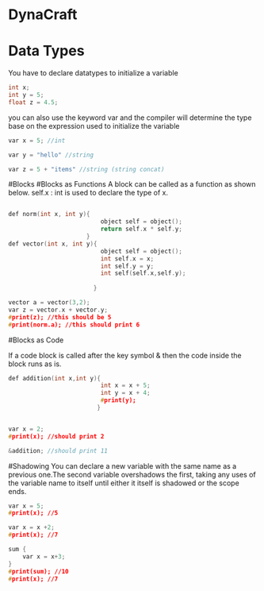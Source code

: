 # DynaCraft

# Data Types

You have to declare datatypes to initialize a variable

```c
int x;
int y = 5;
float z = 4.5;
```

you can also use the keyword var and the compiler will determine the type base on the expression used to initialize the variable

```c
var x = 5; //int

var y = "hello" //string

var z = 5 + "items" //string (string concat)
```

#Blocks
#Blocks as Functions
A block can be called as a function as shown below. self.x : int is used to declare the type of x.
```c

def norm(int x, int y){
                          object self = object();
                          return self.x * self.y;
                      }      
def vector(int x, int y){
                          object self = object();
                          int self.x = x;
                          int self.y = y;
                          int self(self.x,self.y);
                        
                        }

vector a = vector(3,2);
var z = vector.x + vector.y;
#print(z); //this should be 5
#print(norm.a); //this should print 6

```
#Blocks as Code

If a code block is called after the key symbol & then the code inside the block runs as is.

```c
def addition(int x,int y){
                          int x = x + 5;
                          int y = x + 4;
                          #print(y);
                         }


var x = 2;
#print(x); //should print 2

&addition; //should print 11
```

#Shadowing
You can declare a new variable with the same name as a previous one.The second variable overshadows the first, taking any uses of the variable name to itself until either it itself is shadowed or the scope ends.

```c
var x = 5;
#print(x); //5

var x = x +2;
#print(x); //7

sum {
    var x = x+3;
}
#print(sum); //10
#print(x); //7
```
